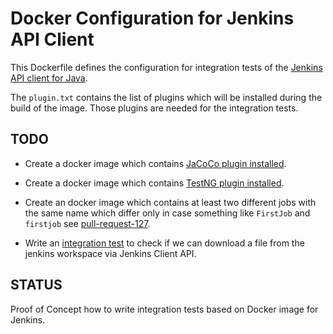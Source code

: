 Docker Configuration for Jenkins API Client
===========================================

This Dockerfile defines the configuration for integration tests
of the [Jenkins API client for Java][1].

The `plugin.txt` contains the list of plugins which will be installed
during the build of the image.
Those plugins are needed for the integration tests.


TODO
----

  * Create a docker image which contains [JaCoCo plugin installed][pr-99].
  * Create a docker image which contains [TestNG plugin installed][pr-99].
  
  * Create an docker image which contains at least two different jobs
    with the same name which differ only in case something like
    `FirstJob` and `firstjob` see [pull-request-127][pr-127]. 
     
  * Write an [integration test][issue-119] to check if we can download 
    a file from the jenkins workspace via Jenkins Client API.


STATUS
------

  Proof of Concept how to write integration tests
  based on Docker image for Jenkins.

[1]: https://github.com/RisingOak/jenkins-client
[issue-119]: https://github.com/RisingOak/jenkins-client/issues/119
[pr-99]: https://github.com/RisingOak/jenkins-client/pull/99
[pr-127]: https://github.com/RisingOak/jenkins-client/pull/127